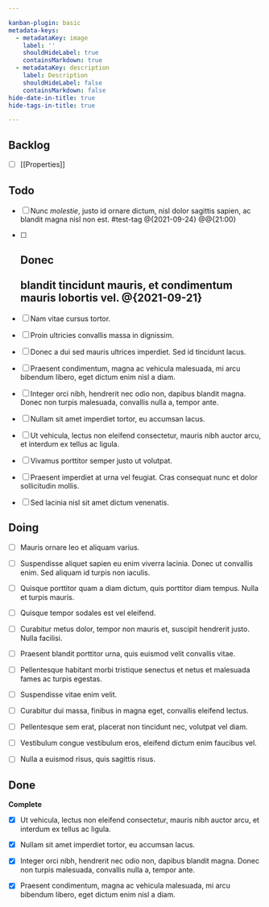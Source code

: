 ```yaml
---

kanban-plugin: basic
metadata-keys:
  - metadataKey: image
    label: ''
    shouldHideLabel: true
    containsMarkdown: true
  - metadataKey: description
    label: Description
    shouldHideLabel: false
    containsMarkdown: false
hide-date-in-title: true
hide-tags-in-title: true

---
```


## Backlog

- [ ] [[Properties]]


## Todo

- [ ] Nunc *molestie*, justo id ornare dictum, nisl dolor sagittis sapien, ac blandit magna nisl non est. #test-tag @{2021-09-24} @@{21:00} 
- [ ] ## Donec <br><br>**blandit** tincidunt mauris, et condimentum mauris lobortis vel. @{2021-09-21}
- [ ] Nam vitae cursus tortor.
- [ ] Proin ultricies convallis massa in dignissim.
- [ ] Donec a dui sed mauris ultrices imperdiet. Sed id tincidunt lacus.
- [ ] Praesent condimentum, magna ac vehicula malesuada, mi arcu bibendum libero, eget dictum enim nisl a diam.
- [ ] Integer orci nibh, hendrerit nec odio non, dapibus blandit magna. Donec non turpis malesuada, convallis nulla a, tempor ante.
- [ ] Nullam sit amet imperdiet tortor, eu accumsan lacus.
- [ ] Ut vehicula, lectus non eleifend consectetur, mauris nibh auctor arcu, et interdum ex tellus ac ligula.
- [ ] Vivamus porttitor semper justo ut volutpat.
- [ ] Praesent imperdiet at urna vel feugiat. Cras consequat nunc et dolor sollicitudin mollis.
- [ ] Sed lacinia nisl sit amet dictum venenatis.


## Doing

- [ ] Mauris ornare leo et aliquam varius. 
- [ ] Suspendisse aliquet sapien eu enim viverra lacinia. Donec ut convallis enim. Sed aliquam id turpis non iaculis. 
- [ ] Quisque porttitor quam a diam dictum, quis porttitor diam tempus. Nulla et turpis mauris. 
- [ ] Quisque tempor sodales est vel eleifend. 
- [ ] Curabitur metus dolor, tempor non mauris et, suscipit hendrerit justo. Nulla facilisi. 
- [ ] Praesent blandit porttitor urna, quis euismod velit convallis vitae. 
- [ ] Pellentesque habitant morbi tristique senectus et netus et malesuada fames ac turpis egestas. 
- [ ] Suspendisse vitae enim velit.
- [ ] Curabitur dui massa, finibus in magna eget, convallis eleifend lectus. 
- [ ] Pellentesque sem erat, placerat non tincidunt nec, volutpat vel diam. 
- [ ] Vestibulum congue vestibulum eros, eleifend dictum enim faucibus vel. 
- [ ] Nulla a euismod risus, quis sagittis risus.


## Done

**Complete**
- [x] Ut vehicula, lectus non eleifend consectetur, mauris nibh auctor arcu, et interdum ex tellus ac ligula.
- [x] Nullam sit amet imperdiet tortor, eu accumsan lacus.
- [x] Integer orci nibh, hendrerit nec odio non, dapibus blandit magna. Donec non turpis malesuada, convallis nulla a, tempor ante.
- [x] Praesent condimentum, magna ac vehicula malesuada, mi arcu bibendum libero, eget dictum enim nisl a diam.



